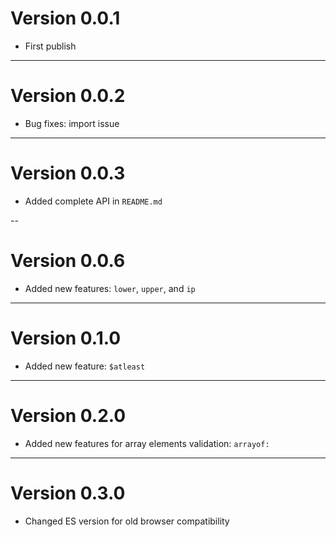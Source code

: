 # Version 0.0.1

- First publish

---

# Version 0.0.2

- Bug fixes: import issue

---

# Version 0.0.3

- Added complete API in `README.md`

--

# Version 0.0.6

- Added new features: `lower`, `upper`, and `ip`

---

# Version 0.1.0

- Added new feature: `$atleast`

---

# Version 0.2.0

- Added new features for array elements validation: `arrayof:`

---

# Version 0.3.0

- Changed ES version for old browser compatibility
